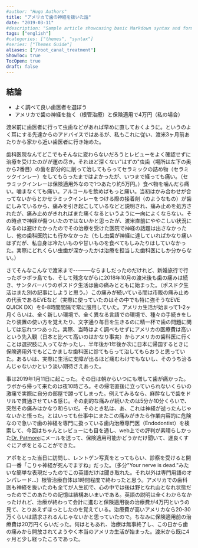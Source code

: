 ```yaml
---
#author: "Hugo Authors"
title: "アメリカで歯の神経を抜いた話"
date: "2019-03-11"
#description: "Sample article showcasing basic Markdown syntax and formatting for HTML elements."
tags: ["english"]
#categories: ["themes", "syntax"]
#series: ["Themes Guide"]
aliases: ["/root_canal_treatment"]
ShowToc: true
TocOpen: true
draft: false
---
```


## 結論
* よく調べて良い歯医者を選ぼう
* アメリカで歯の神経を抜く（根管治療）と保険適用で4万円（私の場合）

渡米前に歯医者に行って虫歯などがあれば早めに直しておくように。というのよく耳にする先達からのアドバイスではあるが、私もこれに従い、渡米3ヶ月前あたりから家から近い歯医者に行き始めた。

歯科医院なんてどこでもそんなに変わらないだろうとレビューをよく確認せずに治療を受けたのがが運の尽き。それほど深くない"はずの"虫歯（場所は左下の奥から2番目）の歯を部分的に削って治してもらってセラミックの詰め物（セラミックインレー）をしてもらったまではよかったが、いつまで経っても痛い。（セラミックインレーは保険適用外なので1つあたり約5万円。）食べ物を噛んだら痛い。噛まなくても痛い。アルコールを飲めばもっと痛い。当初はかみ合わせが合ってないからとかセラミックインレーをつける際の接着剤（のようなもの）が歯にしみているから、痛みを引き起こしているなどと説明され、痛み止めを処方されたが、痛み止めがきれればまた痛くなるというように一向によくならない。その時点で神経が傷ついたのではないかと思ったが、渡米直前にややこしい状況になるのは避けたかったのでその治療を受けた医院で神経の話題は出さなかったし、他の歯科医院にも行かなかった（もし虫歯が神経に達していればかなり痛いはずだが、私自身は冷たいものや甘いものを食べてもしみたりはしていなかった。実際にどれくらい虫歯が深かったかは治療を担当した歯科医にしか分からない。）

さてそんなこんなで渡米まで---&#8212;&mdash;ならましだったのだけれど、新婚旅行で行ったボラボラ島でも、そして残念ながらに2018年10月の渡米後も歯の痛みは続き、サンタバーバラのポスドク生活は歯の痛みとともに始まった。（ポスドク生活はまた別の記事にしようと思う。）この痛みが続いている間は市販の痛み止めの代表であるEVEなど（実際に使っていたのはその中でも特に強そうなEVE QUICK DX）を6-8時間間隔で常に服用していた。アメリカ生活が始まって1-2ヶ月くらいは、全く新しい環境で、全く異なる言語での環境で、種々の手続きをしたり装置の使い方を覚えたり、文字通り毎日を生きるのに精一杯で歯の問題に関しては忘れつつあった。実際、当時はよく調べもせずにアメリカの医療費は高いという先入観（日本と比べて高いのはかなり事実）からアメリカの歯科医に行くことは選択肢に入ってなかったし、半年後か1年後か次に日本に帰国するときに保険適用外でもどこかましな歯科医に診てもらって治してもらおうと思っていた。あるいは、実際に生活に支障が出るほど痛むわけでもないし、そのうち治るんじゃないかという淡い期待さえあった。

事は2019年1月11日に起こった。その日は朝からいつにも増して歯が痛かった。ラボから帰って来たのは夜10時ごろ。その帰宅直後に立っていられないくらいの激痛で実際に自分の部屋で蹲ってしまった。例えてみるなら、麻酔なしで歯をドリルで貫通させている感じ。その劇的な痛みが続いたのは5分か10分くらいで、突然その痛みはかなり和らいだ。そのとき私は、あ、これは神経が逝ったんじゃないかと悟った。とはいっても仕事中にまたこの痛みがきたら作業内容的に危険なので急いで歯の神経を専門に扱っている歯内治療専門医（Endodontist）を検索して、今回はちゃんとレビューにも目を通し、web上での評判が素晴らしかった[Dr. Patmore](http://www.centerformicrodentistry.com/patmore/)にメールを送って、保険適用可能かどうかだけ聞いて、運良くすぐにアポをとることができた。

アポをとった当日に訪問し、レントゲン写真をとってもらい、診察を受けると開口一番「こりゃ神経が死んでますね」だった。（多分"Your nerve is dead."みたいな簡単な表現だったのでこの英語だけは聞き取れた。それ以外は専門用語のオンパレード...）根管治療自体は1時間程度で終わったと思う。アメリカでの歯科医も神経を抜いたのも全てが人生初で、心の中では後は野となれ山となれ状態だったのでこのあたりの記憶は結構あいまいである。英語の説明は全くわからなかったけれど、治療が終わって会計に進むと保険適用後の治療費が4万円というの見て、とりあえずほっとしたのを覚えている。治療費が高いアメリカなら20-30万くらいは請求されるんじゃないかと思っていたので。ちなみに保険適用前の治療費は20万円くらいだった。何はともあれ、治療は無事終了し、この日から歯の痛みから開放されてようやく本当のアメリカ生活が始まった。渡米から既に4ヶ月と少し経ったころであった。


